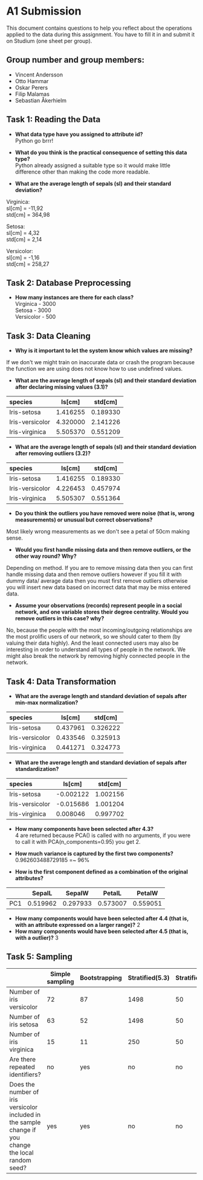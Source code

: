 # A1 Submission

This document contains questions to help you reflect about the operations applied to the data during this assignment. You have to fill it in and submit it on Studium (one sheet per group).

## Group number and group members:
- Vincent Andersson
- Otto Hammar
- Oskar Perers
- Filip Malamas
- Sebastian Åkerhielm



## Task 1: Reading the Data

- **What data type have you assigned to attribute id?**  
Python go brrr!

- **What do you think is the practical consequence of setting this data type?**  
Python already assigned a suitable type so it would make little difference other than making the code more readable.

- **What are the average length of sepals (sl) and their standard deviation?**  

Virginica:  
sl[cm] = -11,92  
std[cm] = 364,98  

Setosa:  
sl[cm] = 4,32  
std[cm] = 2,14  

Versicolor:   
sl[cm] = -1,16  
std[cm] = 258,27  


## Task 2: Database Preprocessing

- **How many instances are there for each class?**  
Virginica - 3000  
Setosa - 3000  
Versicolor - 500


## Task 3: Data Cleaning

- **Why is it important to let the system know which values are missing?**

If we don't we might train on inaccurate data or crash the program because the function we are using does not know how to use undefined values.

- **What are the average length of sepals (sl) and their standard deviation after declaring missing values (3.1)?**  

| species       | ls[cm]    | std[cm]  | 
|:--------------|-----------|----------|
|Iris-setosa    |  1.416255 | 0.189330 |
|Iris-versicolor|  4.320000 | 2.141226 |
|Iris-virginica |  5.505370 | 0.551209 |



- **What are the average length of sepals (sl) and their standard deviation after removing outliers (3.2)?**

| species       | ls[cm]    | std[cm]  | 
|:--------------|-----------|----------|
|Iris-setosa    |  1.416255 | 0.189330 |
|Iris-versicolor|  4.226453 | 0.457974 |
|Iris-virginica |  5.505307 | 0.551364 |

- **Do you think the outliers you have removed were noise (that is, wrong measurements) or unusual but correct observations?**

Most likely wrong measurements as we don't see a petal of 50cm making sense. 

- **Would you first handle missing data and then remove outliers, or the other way round? Why?**

Depending on method. If you are to remove missing data then you can first handle missing data and then remove outliers however if you fill it with dummy data/ average data then you must first remove outliers otherwise you will insert new data based on incorrect data that may be miss entered data.

- **Assume your observations (records) represent people in a social network, and one variable stores their degree centrality. Would you remove outliers in this case? why?**

No, because the people with the most incoming/outgoing relationships are the most prolific users of our network, so we should cater to them (by valuing their data highly). And the least connected users may also be interesting in order to understand all types of people in the network. We might also break the network by removing highly connected people in the network.

## Task 4: Data Transformation

- **What are the average length and standard deviation of sepals after min-max normalization?**

| species       | ls[cm]    | std[cm]  | 
|:--------------|-----------|----------|
|Iris-setosa|      0.437961|  0.326222|
|Iris-versicolor|  0.433546|  0.325913|
|Iris-virginica|   0.441271|  0.324773|

- **What are the average length and standard deviation of sepals after standardization?**

| species       | ls[cm]    | std[cm]  | 
|:--------------|-----------|----------|
|Iris-setosa    | -0.002122  |1.002156|
|Iris-versicolor| -0.015686  |1.001204|
|Iris-virginica |  0.008046  |0.997702|

- **How many components have been selected after 4.3?**  
4 are returned because PCA() is called with no arguments, if you were to call it with PCA(n_components=0.95) you get 2.

- **How much variance is captured by the first two components?**  
0.962603488729185 =~ 96%

- **How is the first component defined as a combination of the original attributes?**

|	|SepalL        |SepalW     |PetalL    |PetalW
|:--|--------------|-----------|----------|------
|PC1|0.519962      |0.297933   |0.573007  |0.559051

- **How many components would have been selected after 4.4 (that is, with an attribute expressed on a larger range)?**
2
- **How many components would have been selected after 4.5 (that is, with a outlier)?**
3

## Task 5: Sampling


|                                 |Simple sampling| Bootstrapping| Stratified(5.3)| Stratified(5.4)|
|:--------------------------------|---------------|--------------|----------------|----------------|
|Number of iris versicolor        | 72            | 87           | 1498           | 50             |
|Number of iris setosa            | 63            | 52           | 1498           | 50             |
|Number of iris virginica         | 15            | 11           | 250            | 50             |
|Are there repeated identifiers?  | no            | yes          | no             | no             |
|Does the number of iris versicolor included in the sample change if you change the local random seed? | yes | yes | no | no |
